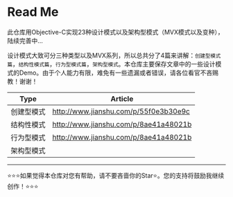 
# Read Me
此仓库用Objective-C实现23种设计模式以及架构型模式（MVX模式以及变种），陆续完善中...

设计模式大致可分三种类型以及MVX系列，所以总共分了4篇来讲解：`创建型模式篇`，`结构性模式篇`，`行为型模式篇`，`架构型模式`。本仓库主要保存文章中的一些设计模式的Demo。由于个人能力有限，难免有一些遗漏或者错误，请各位看官不吝赐教！谢谢！


Type | Article
---|---
创建型模式 | http://www.jianshu.com/p/55f0e3b30e9c
结构性模式 | http://www.jianshu.com/p/8ae41a48021b
行为型模式 | http://www.jianshu.com/p/8ae41a48021b
架构型模式 |

---

⭐⭐⭐如果觉得本仓库对您有帮助，请不要吝啬你的Star⭐。您的支持将鼓励我继续创作！⭐⭐⭐

